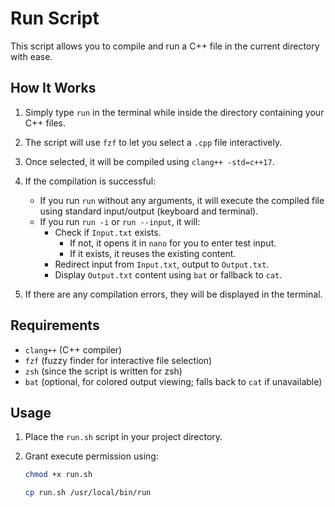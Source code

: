 # Run Script

This script allows you to compile and run a C++ file in the current directory with ease.

## How It Works

1. Simply type `run` in the terminal while inside the directory containing your C++ files.
2. The script will use `fzf` to let you select a `.cpp` file interactively.
3. Once selected, it will be compiled using `clang++ -std=c++17`.
4. If the compilation is successful:
   - If you run `run` without any arguments, it will execute the compiled file using standard input/output (keyboard and terminal).
   - If you run `run -i` or `run --input`, it will:
     - Check if `Input.txt` exists.  
       - If not, it opens it in `nano` for you to enter test input.
       - If it exists, it reuses the existing content.
     - Redirect input from `Input.txt`, output to `Output.txt`.
     - Display `Output.txt` content using `bat` or fallback to `cat`.

5. If there are any compilation errors, they will be displayed in the terminal.

## Requirements

- `clang++` (C++ compiler)
- `fzf` (fuzzy finder for interactive file selection)
- `zsh` (since the script is written for zsh)
- `bat` (optional, for colored output viewing; falls back to `cat` if unavailable)

## Usage

1. Place the `run.sh` script in your project directory.
2. Grant execute permission using:
   ```bash
   chmod +x run.sh
   ```
   
   ```bash
   cp run.sh /usr/local/bin/run
   ```

